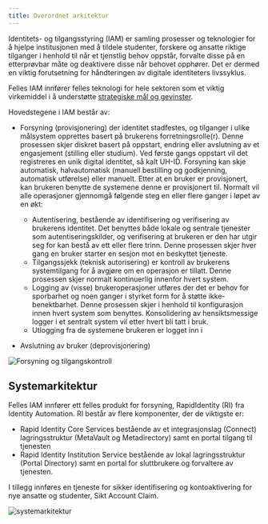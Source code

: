 ```yaml
---
title: Overordnet arkitektur
---
```



Identitets- og tilgangsstyring (IAM) er samling prosesser og teknologier for å hjelpe institusjonen med å tildele studenter, forskere og ansatte riktige tilganger i henhold til når et tjenstlig behov oppstår, forvalte disse på en etterprøvbar måte og deaktivere disse når behovet opphører. Det er dermed en viktig forutsetning for håndteringen av digitale identiteters livssyklus.

Felles IAM innfører felles teknologi for hele sektoren som et viktig virkemiddel i å understøtte [strategiske mål og gevinster](./gevinster).

Hovedstegene i IAM består av:

* Forsyning (provisjonering) der identitet stadfestes, og tilganger i ulike målsystem opprettes basert på brukerens forretningsrolle(r). Denne prosessen skjer diskret basert på oppstart, endring eller avslutning av et engasjement (stilling eller studium). Ved første gangs oppstart vil det registreres en unik digital identitet, så kalt UH-ID. Forsyning kan skje automatisk, halvautomatisk (manuell bestilling og godkjenning, automatisk utførelse) eller manuelt.
  Etter at en bruker er provisjonert, kan brukeren benytte de systemene denne er provisjonert til. Normalt vil alle operasjoner gjennomgå følgende steg en eller flere ganger i løpet av en økt:
  * Autentisering, bestående av identifisering og verifisering av brukerens identitet. Det benyttes både lokale og sentrale tjenester som autentiseringskilder, og verifisering at brukeren er den har utgir seg for kan bestå av ett eller flere trinn. Denne prosessen skjer hver gang en bruker starter en sesjon mot en beskyttet tjeneste.
  * Tilgangssjekk (teknisk autorisering) er kontroll av brukerens systemtilgang for å avgjøre om en operasjon er tillatt. Denne prosessen skjer normalt kontinuerlig innenfor hvert system.
  * Logging av (visse) brukeroperasjoner utføres der det er behov for sporbarhet og noen ganger i styrket form for å støtte ikke-benektbarhet. Denne prosessen skjer i henhold til konfigurasjon innen hvert system   som benyttes. Konsolidering av hensiktsmessige logger i et sentralt system vil etter hvert bli tatt i bruk.
  * Utlogging fra de systemene brukeren er logget inn i

* Avslutning av bruker (deprovisjonering)

![Forsyning og tilgangskontroll](/img/iam/figur1.png)


## Systemarkitektur


Felles IAM innfører ett felles produkt for forsyning, RapidIdentity (RI) fra Identity Automation. RI består av flere komponenter, der de viktigste er:

* Rapid Identity Core Services bestående av et integrasjonslag (Connect) lagringsstruktur (MetaVault og Metadirectory) samt en portal tilgang til tjenesten
* Rapid Identity Institution Service bestående av lokal lagringsstruktur (Portal Directory) samt en portal for sluttbrukere og forvaltere av tjenesten.


I tillegg innføres en tjeneste for sikker identifisering og kontoaktivering for nye ansatte og studenter, Sikt Account Claim.


![systemarkitektur](/img/iam/systemarkitektur.png)

